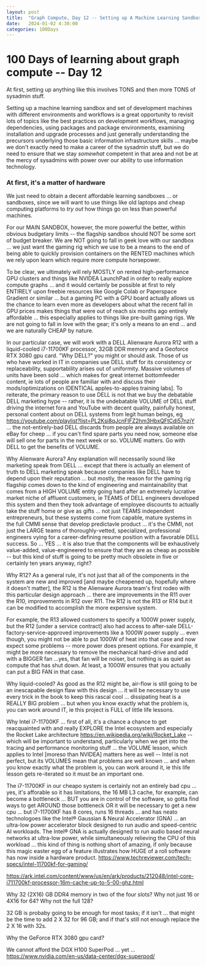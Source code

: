 ```yaml
---
layout: post
title:  "Graph Compute, Day 12 -- Setting up A Machine Learning Sandbox"
date:   2024-01-02 4:30:00
categories: 100Days
---
```



# 100 Days of learning about graph compute -- Day 12

At first, setting up anything like this involves TONS and then more TONS of sysadmin stuff. 

Setting up a machine learning sandbox and set of development machines with different environments and workflows is a great opportunity to revisit lots of topics like the best practices on development workflows, managing dependencies, using packages and package environments, examining installation and upgrade processes and just generally understanding the precursors underlying those basic information infrastructure skills ... maybe we don't exactly need to make a career of the sysadmin stuff, but we do need to ensure that we stay *somewhat* competent in that area and not be at the mercy of sysadmins with power over our ability to use information technology.

### At first, it's a matter of hardware

We just need to obtain a decent affordable learning sandboxes ... or sandboxes, since we will want to use things like old laptops and cheap computing platforms to *try out* how things go on less than powerful machines.

For our MAIN SANDBOX, however, the more powerful the better, within obvious budgetary limits -- the flagship sandbox should NOT be some sort of budget breaker. We are NOT going to fall in geek love with our sandbox ... we just want the gaming rig which we use to be a means to the end of being able to quickly provision containers on the RENTED machines which we rely upon learn which require more compute horsepower.

To be clear, we ultimately will rely MOSTLY on rented high-performance GPU clusters and things like NVIDEA LaunchPad in order to really explore compute graphs ... and it would certainly be possible at first to rely ENTIRELY upon freebie resources like Google Colab or Paperspace Gradient or similar ... but a gaming PC with a GPU board actually allows us the chance to learn even more as developers about what  the recent fall in GPU prices makes things that were out of reach six months ago entirely affordable ... this especially applies to things like pre-built gaming rigs.  We are not going to fall in love with the gear; it's only a means to an end ... and we are naturally CHEAP by nature. 

In our particular case, we will work with a DELL Alienware Aurora R12 with a liquid-cooled i7-11700KF processor, 32GB DDR memory and a Geoforce RTX 3080 gpu card.  "Why DELL?" you might or should ask.  Those of us who have worked in IT in companies use DELL stuff for its consistency or replaceability, supportability arises out of uniformity.  Massive volumes of units have been sold ... which makes for great internet  bottomfeeder content, ie lots of people are familiar with and discuss their mods/optimizations on IDENTICAL apples-to-apples training labs].  To reiterate, the primary reason to use DELL is not that we buy the debatable DELL marketing hype -- rather, it is the undebatable VOLUME of DELL stuff driving the internet fora and YouTube with decent quality, painfully honest, personal content about on DELL systems from legit human beings, eg   https://youtube.com/playlist?list=PL2Ksi8qJcnFIFZ2hm3HbxQFtCdi57nzjY ... the not-entirely-bad DELL discards from people are always available on eBay for cheep ... if you can't find spare parts you need now, someone else will sell one for parts in the next week or so.  VOLUME matters.  Go with DELL to get the benefits of VOLUME.

Why Alienware Aurora?  Any explanation will necessarily sound like marketing speak from DELL ... except that there is actually an element of truth to DELL marketing speak because companies like DELL have to depend upon their reputation ... but mostly, the reason for the gaming rig flagship comes down to the kind of engineering and maintainability that comes from a HIGH VOLUME entity going hard after an extremely lucrative market niche of affluent customers, ie TEAMS of DELL engineers developed this system and then they took advantage of employee discounts to actually take the stuff home or give as gifts ... not just TEAMS independent entrepreneurs, but these systems come from capable, mature systems in the full CMMI sense that develop predictavle product ... it's the CMMI, not just the LARGE teams of thoroughly-vetted, specialized, professional engineers vying for a career-defining resume position with a favorable DELL success.  So ... YES ... it is also true that the components will be exhaustively value-added, value-engineered to ensure that they are as cheap as possible -- but this kind of stuff is going to be pretty much obsolete in five or certainly ten years anyway, right?

Why R12?  As a general rule, it's not just that all of the components in the system are new and improved [and maybe cheapened up, hopefully where it doesn't matter], the R12 is the Alienware Aurora team's first rodeo with this particular design approach ... there are improvements in the R11 over the R10, improvements in R12 over R11.  The R12 is not the R13 or R14 but it can be modified to accomplish the more expensive system.

For example, the R13 allowed customers to specify a 1000W power supply, but the R12 [under a service contract] also had access to after-sale DELL-factory-service-approved improvements like a 1000W power supply ... even though, you might not be able to put 1000W of heat into that case and now expect some problems -- more power does present options.  For example, it might be more necessary to remove the mechanical hard-drive and add with a BIGGER fan ...yes, that fan will be noiser, but nothing is as quiet as compute that has shut down. At least, a 1000W ensures that you actually can put a BIG FAN in that case.  

Why liquid-cooled?  As good as the R12 might be, air-flow is still going to be an inescapable design flaw with this design ... it will be necessary to use every trick in the book to keep this rascal cool ... dissipating heat is a REALLY BIG problem ... but when you know exactly what the problem is, you can work around IT, ie this project is FULL of little life lessons.

Why Intel i7-11700KF ... first of all, it's a chance a chance to get reacquainted with and really EXPLORE the Intel ecosystem and especially the Rocket Lake architecture https://en.wikipedia.org/wiki/Rocket_Lake -- which will be important to understand, particularly when we get into the tracing and performance monitoring stuff ... the VOLUME lesson, which applies to Intel [moreso than NVIDEA] matters here as well -- Intel is not perfect, but its VOLUMES mean that problems are well known ...  and when you know exactly what the problem is, you can work around it, ie this life lesson gets re-iterated so it must be an important one.

The i7-11700KF in our cheapo system is certainly not an entirely bad cpu ... yes, it's afforable so it has limitations, the 16 MB L3 cache, for example, can become a bottleneck ... BUT you are in control of the software, so gotta find ways to get AROUND those bottleneck OR it will be necessary to get a new cpu ... but i7-11700KF has 8 cores, runs 16 threads ... and has neato technologoes like the Intel® Gaussian & Neural Accelerator (GNA) ... an ultra-low power accelerator block designed to run audio and speed-centric AI workloads. The Intel® GNA is actually designed to run audio based neural networks at ultra-low power, while simultaneously relieving the CPU of this workload ... this kind of thing is nothing short of amazing, if only because this magic easter egg of a feature illustrates how HUGE of a roll software has now inside a hardware product.
 https://www.techreviewer.com/tech-specs/intel-11700kf-for-gaming/

https://ark.intel.com/content/www/us/en/ark/products/212048/intel-core-i711700kf-processor-16m-cache-up-to-5-00-ghz.html


Why 32 (2X16) GB DDR4 memory in two of the four slots? Why not just 16 or 4X16 for 64? Why not the full 128?

32 GB is probaby going to be enough for most tasks; if it isn't ... that might be the time to add 2 X 32 for 96 GB; and if that's still not enough replace the 2 X 16 with 32s.

Why the GeForce RTX 3080 gpu card?  

We cannot afford the DGX H100 SuperPod ... yet ...  https://www.nvidia.com/en-us/data-center/dgx-superpod/
